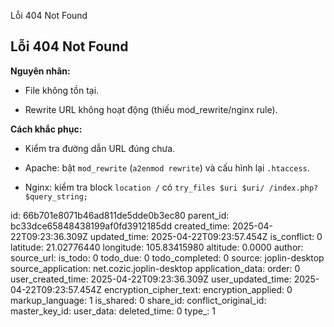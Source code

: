 Lỗi 404 Not Found

## **Lỗi 404 Not Found**

**Nguyên nhân:**

- File không tồn tại.
    
- Rewrite URL không hoạt động (thiếu mod_rewrite/nginx rule).
    

**Cách khắc phục:**

- Kiểm tra đường dẫn URL đúng chưa.
    
- Apache: bật `mod_rewrite` (`a2enmod rewrite`) và cấu hình lại `.htaccess`.
    
- Nginx: kiểm tra block `location /` có `try_files $uri $uri/ /index.php?$query_string;`

id: 66b701e8071b46ad811de5dde0b3ec80
parent_id: bc33dce65848438199af0fd3912185dd
created_time: 2025-04-22T09:23:36.309Z
updated_time: 2025-04-22T09:23:57.454Z
is_conflict: 0
latitude: 21.02776440
longitude: 105.83415980
altitude: 0.0000
author: 
source_url: 
is_todo: 0
todo_due: 0
todo_completed: 0
source: joplin-desktop
source_application: net.cozic.joplin-desktop
application_data: 
order: 0
user_created_time: 2025-04-22T09:23:36.309Z
user_updated_time: 2025-04-22T09:23:57.454Z
encryption_cipher_text: 
encryption_applied: 0
markup_language: 1
is_shared: 0
share_id: 
conflict_original_id: 
master_key_id: 
user_data: 
deleted_time: 0
type_: 1
